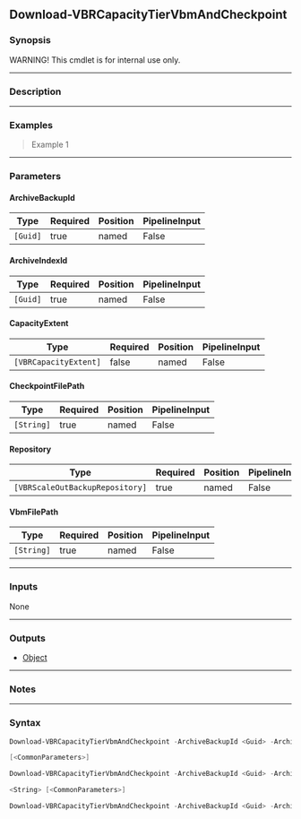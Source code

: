 Download-VBRCapacityTierVbmAndCheckpoint
----------------------------------------

### Synopsis
WARNING! This cmdlet is for internal use only.

---

### Description

---

### Examples
> Example 1

---

### Parameters
#### **ArchiveBackupId**

|Type    |Required|Position|PipelineInput|
|--------|--------|--------|-------------|
|`[Guid]`|true    |named   |False        |

#### **ArchiveIndexId**

|Type    |Required|Position|PipelineInput|
|--------|--------|--------|-------------|
|`[Guid]`|true    |named   |False        |

#### **CapacityExtent**

|Type                 |Required|Position|PipelineInput|
|---------------------|--------|--------|-------------|
|`[VBRCapacityExtent]`|false   |named   |False        |

#### **CheckpointFilePath**

|Type      |Required|Position|PipelineInput|
|----------|--------|--------|-------------|
|`[String]`|true    |named   |False        |

#### **Repository**

|Type                           |Required|Position|PipelineInput|Aliases|
|-------------------------------|--------|--------|-------------|-------|
|`[VBRScaleOutBackupRepository]`|true    |named   |False        |SOBR   |

#### **VbmFilePath**

|Type      |Required|Position|PipelineInput|
|----------|--------|--------|-------------|
|`[String]`|true    |named   |False        |

---

### Inputs
None

---

### Outputs
* [Object](https://learn.microsoft.com/en-us/dotnet/api/System.Object)

---

### Notes

---

### Syntax
```PowerShell
Download-VBRCapacityTierVbmAndCheckpoint -ArchiveBackupId <Guid> -ArchiveIndexId <Guid> [-CapacityExtent <VBRCapacityExtent>] -CheckpointFilePath <String> -Repository <VBRScaleOutBackupRepository> 
```
```PowerShell
[<CommonParameters>]
```
```PowerShell
Download-VBRCapacityTierVbmAndCheckpoint -ArchiveBackupId <Guid> -ArchiveIndexId <Guid> [-CapacityExtent <VBRCapacityExtent>] -CheckpointFilePath <String> -Repository <VBRScaleOutBackupRepository> -VbmFilePath 
```
```PowerShell
<String> [<CommonParameters>]
```
```PowerShell
Download-VBRCapacityTierVbmAndCheckpoint -ArchiveBackupId <Guid> -ArchiveIndexId <Guid> [-CapacityExtent <VBRCapacityExtent>] -Repository <VBRScaleOutBackupRepository> -VbmFilePath <String> [<CommonParameters>]
```
